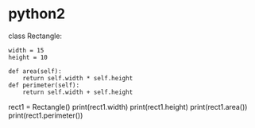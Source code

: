 # python2
class Rectangle:

    width = 15
    height = 10

    def area(self):
        return self.width * self.height
    def perimeter(self):
        return self.width + self.height
rect1 = Rectangle()
print(rect1.width)
print(rect1.height)
print(rect1.area())
print(rect1.perimeter())
